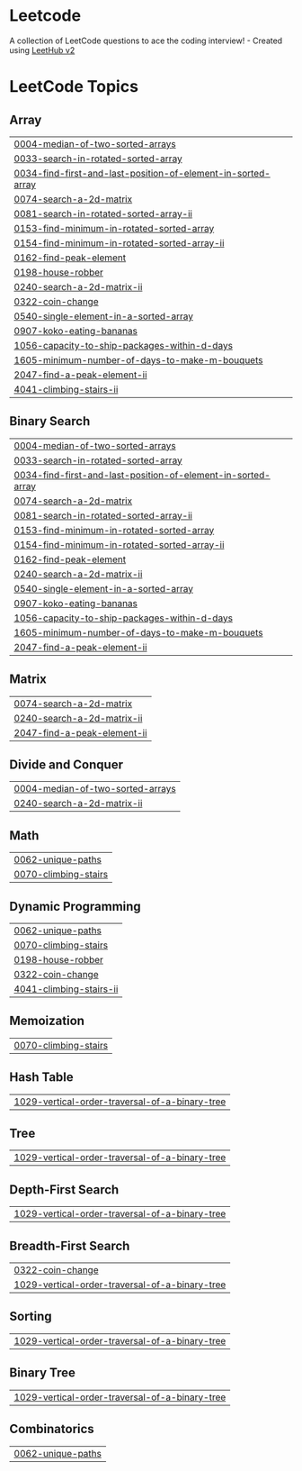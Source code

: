 # Leetcode
A collection of LeetCode questions to ace the coding interview! - Created using [LeetHub v2](https://github.com/arunbhardwaj/LeetHub-2.0)

<!---LeetCode Topics Start-->
# LeetCode Topics
## Array
|  |
| ------- |
| [0004-median-of-two-sorted-arrays](https://github.com/snehabarman04/Leetcode/tree/master/0004-median-of-two-sorted-arrays) |
| [0033-search-in-rotated-sorted-array](https://github.com/snehabarman04/Leetcode/tree/master/0033-search-in-rotated-sorted-array) |
| [0034-find-first-and-last-position-of-element-in-sorted-array](https://github.com/snehabarman04/Leetcode/tree/master/0034-find-first-and-last-position-of-element-in-sorted-array) |
| [0074-search-a-2d-matrix](https://github.com/snehabarman04/Leetcode/tree/master/0074-search-a-2d-matrix) |
| [0081-search-in-rotated-sorted-array-ii](https://github.com/snehabarman04/Leetcode/tree/master/0081-search-in-rotated-sorted-array-ii) |
| [0153-find-minimum-in-rotated-sorted-array](https://github.com/snehabarman04/Leetcode/tree/master/0153-find-minimum-in-rotated-sorted-array) |
| [0154-find-minimum-in-rotated-sorted-array-ii](https://github.com/snehabarman04/Leetcode/tree/master/0154-find-minimum-in-rotated-sorted-array-ii) |
| [0162-find-peak-element](https://github.com/snehabarman04/Leetcode/tree/master/0162-find-peak-element) |
| [0198-house-robber](https://github.com/snehabarman04/Leetcode/tree/master/0198-house-robber) |
| [0240-search-a-2d-matrix-ii](https://github.com/snehabarman04/Leetcode/tree/master/0240-search-a-2d-matrix-ii) |
| [0322-coin-change](https://github.com/snehabarman04/Leetcode/tree/master/0322-coin-change) |
| [0540-single-element-in-a-sorted-array](https://github.com/snehabarman04/Leetcode/tree/master/0540-single-element-in-a-sorted-array) |
| [0907-koko-eating-bananas](https://github.com/snehabarman04/Leetcode/tree/master/0907-koko-eating-bananas) |
| [1056-capacity-to-ship-packages-within-d-days](https://github.com/snehabarman04/Leetcode/tree/master/1056-capacity-to-ship-packages-within-d-days) |
| [1605-minimum-number-of-days-to-make-m-bouquets](https://github.com/snehabarman04/Leetcode/tree/master/1605-minimum-number-of-days-to-make-m-bouquets) |
| [2047-find-a-peak-element-ii](https://github.com/snehabarman04/Leetcode/tree/master/2047-find-a-peak-element-ii) |
| [4041-climbing-stairs-ii](https://github.com/snehabarman04/Leetcode/tree/master/4041-climbing-stairs-ii) |
## Binary Search
|  |
| ------- |
| [0004-median-of-two-sorted-arrays](https://github.com/snehabarman04/Leetcode/tree/master/0004-median-of-two-sorted-arrays) |
| [0033-search-in-rotated-sorted-array](https://github.com/snehabarman04/Leetcode/tree/master/0033-search-in-rotated-sorted-array) |
| [0034-find-first-and-last-position-of-element-in-sorted-array](https://github.com/snehabarman04/Leetcode/tree/master/0034-find-first-and-last-position-of-element-in-sorted-array) |
| [0074-search-a-2d-matrix](https://github.com/snehabarman04/Leetcode/tree/master/0074-search-a-2d-matrix) |
| [0081-search-in-rotated-sorted-array-ii](https://github.com/snehabarman04/Leetcode/tree/master/0081-search-in-rotated-sorted-array-ii) |
| [0153-find-minimum-in-rotated-sorted-array](https://github.com/snehabarman04/Leetcode/tree/master/0153-find-minimum-in-rotated-sorted-array) |
| [0154-find-minimum-in-rotated-sorted-array-ii](https://github.com/snehabarman04/Leetcode/tree/master/0154-find-minimum-in-rotated-sorted-array-ii) |
| [0162-find-peak-element](https://github.com/snehabarman04/Leetcode/tree/master/0162-find-peak-element) |
| [0240-search-a-2d-matrix-ii](https://github.com/snehabarman04/Leetcode/tree/master/0240-search-a-2d-matrix-ii) |
| [0540-single-element-in-a-sorted-array](https://github.com/snehabarman04/Leetcode/tree/master/0540-single-element-in-a-sorted-array) |
| [0907-koko-eating-bananas](https://github.com/snehabarman04/Leetcode/tree/master/0907-koko-eating-bananas) |
| [1056-capacity-to-ship-packages-within-d-days](https://github.com/snehabarman04/Leetcode/tree/master/1056-capacity-to-ship-packages-within-d-days) |
| [1605-minimum-number-of-days-to-make-m-bouquets](https://github.com/snehabarman04/Leetcode/tree/master/1605-minimum-number-of-days-to-make-m-bouquets) |
| [2047-find-a-peak-element-ii](https://github.com/snehabarman04/Leetcode/tree/master/2047-find-a-peak-element-ii) |
## Matrix
|  |
| ------- |
| [0074-search-a-2d-matrix](https://github.com/snehabarman04/Leetcode/tree/master/0074-search-a-2d-matrix) |
| [0240-search-a-2d-matrix-ii](https://github.com/snehabarman04/Leetcode/tree/master/0240-search-a-2d-matrix-ii) |
| [2047-find-a-peak-element-ii](https://github.com/snehabarman04/Leetcode/tree/master/2047-find-a-peak-element-ii) |
## Divide and Conquer
|  |
| ------- |
| [0004-median-of-two-sorted-arrays](https://github.com/snehabarman04/Leetcode/tree/master/0004-median-of-two-sorted-arrays) |
| [0240-search-a-2d-matrix-ii](https://github.com/snehabarman04/Leetcode/tree/master/0240-search-a-2d-matrix-ii) |
## Math
|  |
| ------- |
| [0062-unique-paths](https://github.com/snehabarman04/Leetcode/tree/master/0062-unique-paths) |
| [0070-climbing-stairs](https://github.com/snehabarman04/Leetcode/tree/master/0070-climbing-stairs) |
## Dynamic Programming
|  |
| ------- |
| [0062-unique-paths](https://github.com/snehabarman04/Leetcode/tree/master/0062-unique-paths) |
| [0070-climbing-stairs](https://github.com/snehabarman04/Leetcode/tree/master/0070-climbing-stairs) |
| [0198-house-robber](https://github.com/snehabarman04/Leetcode/tree/master/0198-house-robber) |
| [0322-coin-change](https://github.com/snehabarman04/Leetcode/tree/master/0322-coin-change) |
| [4041-climbing-stairs-ii](https://github.com/snehabarman04/Leetcode/tree/master/4041-climbing-stairs-ii) |
## Memoization
|  |
| ------- |
| [0070-climbing-stairs](https://github.com/snehabarman04/Leetcode/tree/master/0070-climbing-stairs) |
## Hash Table
|  |
| ------- |
| [1029-vertical-order-traversal-of-a-binary-tree](https://github.com/snehabarman04/Leetcode/tree/master/1029-vertical-order-traversal-of-a-binary-tree) |
## Tree
|  |
| ------- |
| [1029-vertical-order-traversal-of-a-binary-tree](https://github.com/snehabarman04/Leetcode/tree/master/1029-vertical-order-traversal-of-a-binary-tree) |
## Depth-First Search
|  |
| ------- |
| [1029-vertical-order-traversal-of-a-binary-tree](https://github.com/snehabarman04/Leetcode/tree/master/1029-vertical-order-traversal-of-a-binary-tree) |
## Breadth-First Search
|  |
| ------- |
| [0322-coin-change](https://github.com/snehabarman04/Leetcode/tree/master/0322-coin-change) |
| [1029-vertical-order-traversal-of-a-binary-tree](https://github.com/snehabarman04/Leetcode/tree/master/1029-vertical-order-traversal-of-a-binary-tree) |
## Sorting
|  |
| ------- |
| [1029-vertical-order-traversal-of-a-binary-tree](https://github.com/snehabarman04/Leetcode/tree/master/1029-vertical-order-traversal-of-a-binary-tree) |
## Binary Tree
|  |
| ------- |
| [1029-vertical-order-traversal-of-a-binary-tree](https://github.com/snehabarman04/Leetcode/tree/master/1029-vertical-order-traversal-of-a-binary-tree) |
## Combinatorics
|  |
| ------- |
| [0062-unique-paths](https://github.com/snehabarman04/Leetcode/tree/master/0062-unique-paths) |
<!---LeetCode Topics End-->